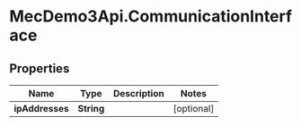 # MecDemo3Api.CommunicationInterface

## Properties
Name | Type | Description | Notes
------------ | ------------- | ------------- | -------------
**ipAddresses** | **String** |  | [optional] 


